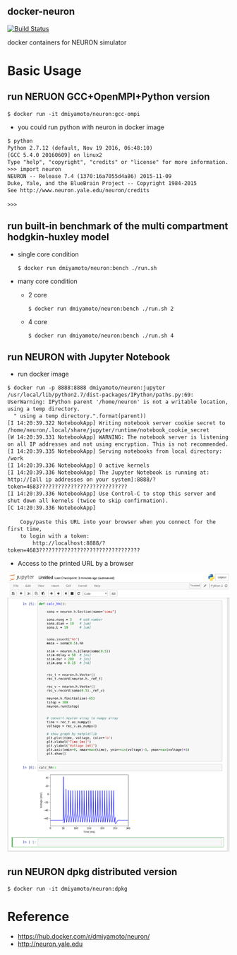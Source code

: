 docker-neuron
---

[![Build Status](https://travis-ci.org/DaisukeMiyamoto/docker-neuron.svg?branch=master)](https://travis-ci.org/DaisukeMiyamoto/docker-neuron)

docker containers for NEURON simulator

# Basic Usage

## run NERUON GCC+OpenMPI+Python version

```
$ docker run -it dmiyamoto/neuron:gcc-ompi
```


- you could run python with neuron in docker image

```
$ python
Python 2.7.12 (default, Nov 19 2016, 06:48:10)
[GCC 5.4.0 20160609] on linux2
Type "help", "copyright", "credits" or "license" for more information.
>>> import neuron
NEURON -- Release 7.4 (1370:16a7055d4a86) 2015-11-09
Duke, Yale, and the BlueBrain Project -- Copyright 1984-2015
See http://www.neuron.yale.edu/neuron/credits

>>>
```

## run built-in benchmark of the multi compartment hodgkin-huxley model

- single core condition

    ```
    $ docker run dmiyamoto/neuron:bench ./run.sh
    ```

- many core condition
  - 2 core

    ```
    $ docker run dmiyamoto/neuron:bench ./run.sh 2
    ```

  - 4 core

    ```
    $ docker run dmiyamoto/neuron:bench ./run.sh 4
    ```


## run NEURON with Jupyter Notebook

- run docker image

```
$ docker run -p 8888:8888 dmiyamoto/neuron:jupyter
/usr/local/lib/python2.7/dist-packages/IPython/paths.py:69: UserWarning: IPython parent '/home/neuron' is not a writable location, using a temp directory.
  " using a temp directory.".format(parent))
[I 14:20:39.322 NotebookApp] Writing notebook server cookie secret to /home/neuron/.local/share/jupyter/runtime/notebook_cookie_secret
[W 14:20:39.331 NotebookApp] WARNING: The notebook server is listening on all IP addresses and not using encryption. This is not recommended.
[I 14:20:39.335 NotebookApp] Serving notebooks from local directory: /work
[I 14:20:39.336 NotebookApp] 0 active kernels 
[I 14:20:39.336 NotebookApp] The Jupyter Notebook is running at: http://[all ip addresses on your system]:8888/?token=4683????????????????????????????
[I 14:20:39.336 NotebookApp] Use Control-C to stop this server and shut down all kernels (twice to skip confirmation).
[C 14:20:39.336 NotebookApp] 
    
    Copy/paste this URL into your browser when you connect for the first time,
    to login with a token:
        http://localhost:8888/?token=4683????????????????????????????????
```

- Access to the printed URL by a browser

![jupyter-neuron](./docs/images/neuron-jupyter.png)


## run NEURON dpkg distributed version

```
$ docker run -it dmiyamoto/neuron:dpkg
```



# Reference
- https://hub.docker.com/r/dmiyamoto/neuron/
- http://neuron.yale.edu

